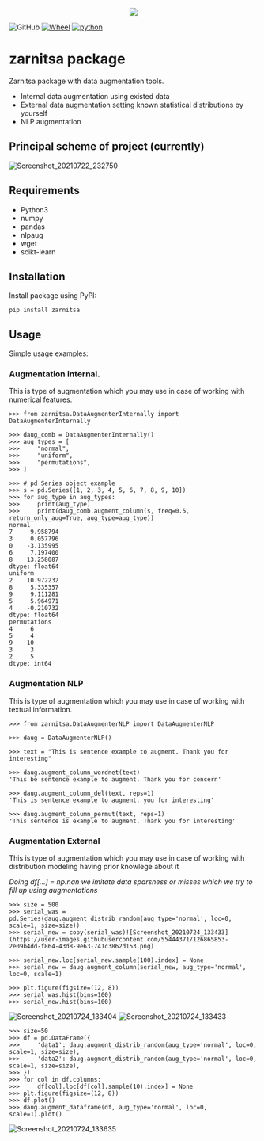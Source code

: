<p align="center">
  <img src="https://user-images.githubusercontent.com/55444371/126209354-44068bb7-81aa-49a5-af4e-71b8c2475386.png" />
</p>

![GitHub](https://img.shields.io/github/license/heartexlabs/label-studio?logo=heartex) [![Wheel](https://img.shields.io/pypi/wheel/textaugment.svg?maxAge=3600)](https://pypi.python.org/pypi/textaugment)  [![python](https://img.shields.io/pypi/pyversions/textaugment.svg?maxAge=3600)](https://pypi.org/project/textaugment/)
# zarnitsa package

Zarnitsa package with data augmentation tools.

- Internal data augmentation using existed data
- External data augmentation setting known statistical distributions by yourself
- NLP augmentation


## Principal scheme of project (currently)

![Screenshot_20210722_232750](https://user-images.githubusercontent.com/55444371/126705231-3a052e84-6a9c-4c1a-a772-5caa8c2e7c4b.png)

## Requirements
- Python3
- numpy
- pandas
- nlpaug
- wget
- scikt-learn

## Installation
Install package using PyPI:
```
pip install zarnitsa
```

## Usage
Simple usage examples:
### Augmentation internal.
This is type of augmentation which you may use in case of working with numerical features.
```
>>> from zarnitsa.DataAugmenterInternally import DataAugmenterInternally

>>> daug_comb = DataAugmenterInternally()
>>> aug_types = [
>>>     "normal",
>>>     "uniform",
>>>     "permutations",
>>> ]

>>> # pd Series object example
>>> s = pd.Series([1, 2, 3, 4, 5, 6, 7, 8, 9, 10])
>>> for aug_type in aug_types:
>>>     print(aug_type)
>>>     print(daug_comb.augment_column(s, freq=0.5, return_only_aug=True, aug_type=aug_type))
normal
7     9.958794
3     0.057796
0    -3.135995
6     7.197400
8    13.258087
dtype: float64
uniform
2    10.972232
8     5.335357
9     9.111281
5     5.964971
4    -0.210732
dtype: float64
permutations
4     6
5     4
9    10
3     3
2     5
dtype: int64
```

### Augmentation NLP
This is type of augmentation which you may use in case of working with textual information.

```
>>> from zarnitsa.DataAugmenterNLP import DataAugmenterNLP

>>> daug = DataAugmenterNLP()

>>> text = "This is sentence example to augment. Thank you for interesting"

>>> daug.augment_column_wordnet(text)
'This be sentence example to augment. Thank you for concern'

>>> daug.augment_column_del(text, reps=1)
'This is sentence example to augment. you for interesting'

>>> daug.augment_column_permut(text, reps=1)
'This sentence is example to augment. Thank you for interesting'
```
### Augmentation External
This is type of augmentation which you may use in case of working with distribution modeling
having prior knowlege about it

_Doing df[...] = np.nan we imitate data sparsness or misses which we try to fill up using augmentations_
```
>>> size = 500
>>> serial_was = pd.Series(daug.augment_distrib_random(aug_type='normal', loc=0, scale=1, size=size))
>>> serial_new = copy(serial_was)![Screenshot_20210724_133433](https://user-images.githubusercontent.com/55444371/126865853-2e09b4dd-f864-43d8-9e63-741c3862d153.png)

>>> serial_new.loc[serial_new.sample(100).index] = None
>>> serial_new = daug.augment_column(serial_new, aug_type='normal', loc=0, scale=1)

>>> plt.figure(figsize=(12, 8))
>>> serial_was.hist(bins=100)
>>> serial_new.hist(bins=100)
```
![Screenshot_20210724_133404](https://user-images.githubusercontent.com/55444371/126865837-980e022b-27df-4e7e-9c7b-57c5a094e07c.png)
![Screenshot_20210724_133433](https://user-images.githubusercontent.com/55444371/126865890-61e59e9b-8170-4202-8db8-e17fef1e50fc.png)

```
>>> size=50
>>> df = pd.DataFrame({
>>>     'data1': daug.augment_distrib_random(aug_type='normal', loc=0, scale=1, size=size),
>>>     'data2': daug.augment_distrib_random(aug_type='normal', loc=0, scale=1, size=size),
>>> })
>>> for col in df.columns:
>>>     df[col].loc[df[col].sample(10).index] = None
>>> plt.figure(figsize=(12, 8))
>>> df.plot()
>>> daug.augment_dataframe(df, aug_type='normal', loc=0, scale=1).plot()
```
![Screenshot_20210724_133635](https://user-images.githubusercontent.com/55444371/126865904-82d2f9e1-d98d-48ff-8fd0-180ad021dadd.png)

